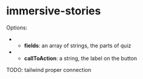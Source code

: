 # immersive-stories

Options:

- * **fields**: an array of strings, the parts of quiz
- * **callToAction**: a string, the label on the button

TODO: tailwind proper connection